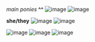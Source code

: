 *main ponies* **^^**
 ![image](https://github.com/user-attachments/assets/7766dce0-8e90-48c4-900c-d3b77e5c1fa1)  ![image](https://github.com/user-attachments/assets/fac3d67e-999a-47be-a90c-d9651308d428)

   __she/they__ ![image](https://github.com/user-attachments/assets/78e365f6-e860-44de-b8f9-3789f3af1e40)
   ![image](https://github.com/user-attachments/assets/d786a643-6db7-4996-abf8-99a715de4d59)


  ![image](https://github.com/user-attachments/assets/c95fa423-879e-421f-a5da-6c57203bc907) ![image](https://github.com/user-attachments/assets/52b10186-ba00-46db-b86b-06249d3151d7) ![image](https://github.com/user-attachments/assets/a0a21774-cc57-49ec-a015-dbe4033c9a6f)


